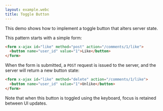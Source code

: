 ```yaml
---
layout: example.webc
title: Toggle Button
---
```


This demo shows how to implement a toggle button that alters server state.

This pattern starts with a simple form:

```html
<form x-ajax id="like" method="post" action="/comments/1/like">
  <button name="user_id" value="1">Like</button>
</form>
```

When the form is submitted, a `POST` request is issued to the server, and the server will return a new button state:

```html
<form x-ajax id="like" method="delete" action="/comments/1/like">
  <button name="user_id" value="1">Unlike</button>
</form>
```

Note that when this button is toggled using the keyboard, focus is retained between UI updates.

<script>
  document.addEventListener('DOMContentLoaded', () => {
    window.server({
      'GET /comments/1/like': () => view(false),
      'POST /comments/1/like': () => view(true),
      'DELETE /comments/1/like': () => view(false),
    }).get('/comments/1/like')
  })

  function view(liked) {
    return `<form x-ajax id="like" method="${liked ? 'delete' : 'post'}" action="/comments/1/like">
  <button name="user_id" value="1">${liked ? 'Unlike' : 'Like'}</button>
</form>`
  }

</script>
